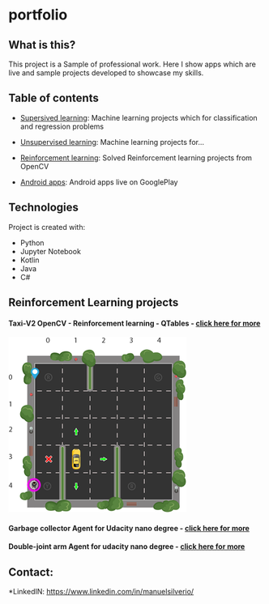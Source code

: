 # portfolio

## What is this?
This project is a Sample of professional work. Here I show apps which are live and sample projects developed to showcase my skills.

## Table of contents
* [Supersived learning](./supersived_learning): Machine learning projects which for classification and regression problems
* [Unsupervised learning](./unsupervised_learning): Machine learning projects for...
* [Reinforcement learning](./Reinforcement_learning): Solved Reinforcement learning projects from OpenCV

* [Android apps](./android_apps): Android apps live on GooglePlay

## Technologies
Project is created with:
* Python
* Jupyter Notebook
* Kotlin
* Java
* C#

## Reinforcement Learning projects

#### Taxi-V2 OpenCV - Reinforcement learning - QTables - [click here for more]()
![taxi_example](./samples_images/RL_TAXI.png)

#### Garbage collector Agent for Udacity nano degree - [click here for more]()


#### Double-joint arm Agent for udacity nano degree - [click here for more]()


	


## Contact:

*LinkedIN: https://www.linkedin.com/in/manuelsilverio/
